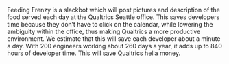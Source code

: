 Feeding Frenzy is a slackbot which will post pictures and description of the food served each day at the Qualtrics Seattle office. This saves developers time because they don’t have to click on the calendar, while lowering the ambiguity within the office, thus making Qualtrics a more productive environment. We estimate that this will save each developer about a minute a day. With 200 engineers working about 260 days a year, it adds up to 840 hours of developer time. This will save Qualtrics hella money.